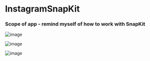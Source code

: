# InstagramSnapKit

### Scope of app - remind myself of how to work with SnapKit

![image](https://user-images.githubusercontent.com/57292223/212747676-1abe0540-e65f-42ab-8087-d4118ab4fb67.png)


![image](https://user-images.githubusercontent.com/57292223/212747722-76d74104-474c-4a3f-82c2-e06b122a05e4.png)


![image](https://user-images.githubusercontent.com/57292223/212747778-3219ec1c-f998-4d9b-a442-a1d0426e2fe4.png)
